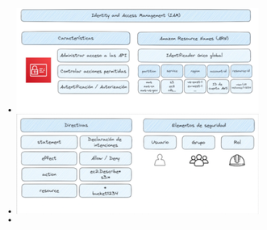 - ![image.png](../assets/image_1722794961881_0.png)
- ![image.png](../assets/image_1722795288459_0.png)
-
